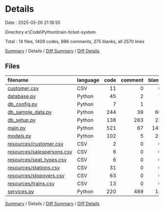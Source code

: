 # Details

Date : 2025-05-26 21:18:55

Directory e:\\Code\\Python\\train-ticket-system

Total : 14 files,  1409 codes, 886 comments, 275 blanks, all 2570 lines

[Summary](results.md) / Details / [Diff Summary](diff.md) / [Diff Details](diff-details.md)

## Files
| filename | language | code | comment | blank | total |
| :--- | :--- | ---: | ---: | ---: | ---: |
| [customer.csv](/customer.csv) | CSV | 11 | 0 | 0 | 11 |
| [database.py](/database.py) | Python | 45 | 2 | 7 | 54 |
| [db\_config.py](/db_config.py) | Python | 7 | 1 | 1 | 9 |
| [db\_sample\_data.py](/db_sample_data.py) | Python | 244 | 39 | 60 | 343 |
| [db\_setup.py](/db_setup.py) | Python | 138 | 283 | 23 | 444 |
| [main.py](/main.py) | Python | 521 | 67 | 145 | 733 |
| [models.py](/models.py) | Python | 102 | 5 | 25 | 132 |
| [resources/customer.csv](/resources/customer.csv) | CSV | 2 | 0 | 0 | 2 |
| [resources/salespersons.csv](/resources/salespersons.csv) | CSV | 6 | 0 | 0 | 6 |
| [resources/seat\_types.csv](/resources/seat_types.csv) | CSV | 6 | 0 | 0 | 6 |
| [resources/stations.csv](/resources/stations.csv) | CSV | 31 | 0 | 0 | 31 |
| [resources/stopovers.csv](/resources/stopovers.csv) | CSV | 63 | 0 | 0 | 63 |
| [resources/trains.csv](/resources/trains.csv) | CSV | 13 | 0 | 0 | 13 |
| [services.py](/services.py) | Python | 220 | 489 | 14 | 723 |

[Summary](results.md) / Details / [Diff Summary](diff.md) / [Diff Details](diff-details.md)